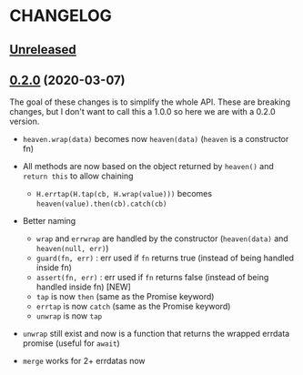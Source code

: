 # CHANGELOG

## [Unreleased](https://github.com/warang680/errdata-heaven/compare/master...develop)

## [0.2.0](https://github.com/warang680/errdata-heaven/compare/0.1.2...0.2.0) (2020-03-07)

The goal of these changes is to simplify the whole API. These are breaking changes,
but I don't want to call this a 1.0.0 so here we are with a 0.2.0 version.

- `heaven.wrap(data)` becomes now `heaven(data)` (`heaven` is a constructor fn)

- All methods are now based on the object returned by `heaven()` and `return this` to allow chaining
  - `H.errtap(H.tap(cb, H.wrap(value)))` becomes `heaven(value).then(cb).catch(cb)`

- Better naming
  - `wrap` and `errwrap` are handled by the constructor (`heaven(data)` and `heaven(null, err)`)
  - `guard(fn, err)`  : err used if `fn` returns true (instead of being handled inside fn)
  - `assert(fn, err)` : err used if `fn` returns false (instead of being handled inside fn) [NEW]
  - `tap` is now `then` (same as the Promise keyword)
  - `errtap` is now `catch` (same as the Promise keyword)
  - `unwrap` is now `tap`

- `unwrap` still exist and now is a function that returns the wrapped errdata promise (useful for `await`)
- `merge` works for 2+ errdatas now
